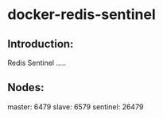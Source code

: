 # docker-redis-sentinel
## Introduction:
Redis Sentinel .....

## Nodes:
master: 6479
slave: 6579
sentinel: 26479
